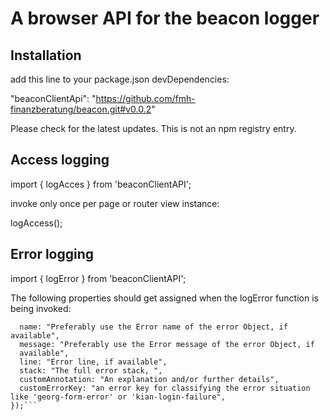 # A browser API for the beacon logger

## Installation

add this line to your package.json devDependencies:

"beaconClientApi": "https://github.com/fmh-finanzberatung/beacon.git#v0.0.2"

Please check for the latest updates. This is not an npm registry entry.

## Access logging

import { logAcces } from 'beaconClientAPI';

invoke only once per page or router view instance:

logAccess();

## Error logging

import { logError } from 'beaconClientAPI';

The following properties should get assigned when the logError function is being invoked: 


```logError({
  name: "Preferably use the Error name of the error Object, if available",  
  message: "Preferably use the Error message of the error Object, if
  available",
  line: "Error line, if available",
  stack: "The full error stack, ",
  customAnnotation: "An explanation and/or further details",
  customErrorKey: "an error key for classifying the error situation like 'georg-form-error' or 'kian-login-failure",
});```


